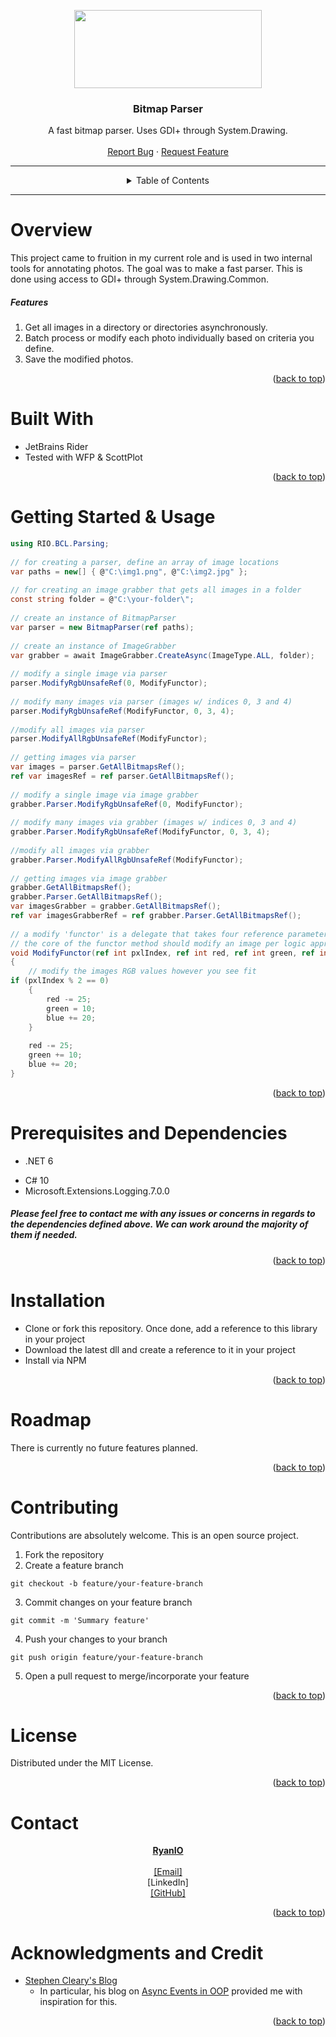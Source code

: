 <a name="readme-top"></a>
<!-- PROJECT SHIELDS -->
<!--
*** I'm using markdown "reference style" links for readability.
*** Reference links are enclosed in brackets [ ] instead of parentheses ( ).
*** See the bottom of this document for the declaration of the reference variables
*** for contributors-url, forks-url, etc. This is an optional, concise syntax you may use.
*** https://www.markdownguide.org/basic-syntax/#reference-style-links
-->


<!-- PROJECT LOGO -->

<p align="center">
<img width="300" height="125" src="https://i.imgur.com/w5hcUtR.png">
</p>

<div align="center">

<h3 align="center">Bitmap Parser</h3>

  <p align="center">
    A fast bitmap parser. Uses GDI+ through System.Drawing.
    <br />
    <br />
    <a href="https://github.com//ryan-io/CommandPipeline/issues">Report Bug</a>
    ·
    <a href="https://github.com//ryan-io/CommandPipeline/issues">Request Feature</a>
  </p>
</div>

---
<!-- TABLE OF CONTENTS -->

<details align="center">
  <summary>Table of Contents</summary>
  <ol>
  <li>
      <a href="#overview">Overview</a>
      <ul>
        <li><a href="#built-with">Built With</a></li>
      </ul>
    </li>
    <li>
      <a href="#getting-started">Getting Started & Usage</a>
      <ul>
        <li><a href="#prerequisites-and-dependencies">Prerequisites and Dependencies</a></li>
        <li><a href="#installation">Installation</a></li>
      </ul>
    </li>
    <li><a href="#roadmap">Roadmap</a></li>
    <li><a href="#contributing">Contributing</a></li>
    <li><a href="#license">License</a></li>
    <li><a href="#contact">Contact</a></li>
    <li><a href="#acknowledgments-and-credit">Acknowledgments</a></li>
  </ol>
</details>

---

<!-- ABOUT THE PROJECT -->

# Overview

This project came to fruition in my current role and is used in two internal tools for annotating photos. The goal was to make a fast parser. This is done using access to GDI+ through System.Drawing.Common. 

##### Features

<ol>
<li>
Get all images in a directory or directories asynchronously. 
</li>
<li>
Batch process or modify each photo individually based on criteria you define.
</li>
<li>
Save the modified photos.
</li>
</ol>

<p align="right">(<a href="#readme-top">back to top</a>)</p>

# Built With
- JetBrains Rider
- Tested with WFP & ScottPlot

<p align="right">(<a href="#readme-top">back to top</a>)</p>


<!-- GETTING STARTED -->
# Getting Started & Usage

```csharp
using RIO.BCL.Parsing;  
  
// for creating a parser, define an array of image locations  
var paths = new[] { @"C:\img1.png", @"C:\img2.jpg" };  
  
// for creating an image grabber that gets all images in a folder  
const string folder = @"C:\your-folder\";  
  
// create an instance of BitmapParser  
var parser = new BitmapParser(ref paths);  
  
// create an instance of ImageGrabber  
var grabber = await ImageGrabber.CreateAsync(ImageType.ALL, folder);  
  
// modify a single image via parser  
parser.ModifyRgbUnsafeRef(0, ModifyFunctor);  
  
// modify many images via parser (images w/ indices 0, 3 and 4)  
parser.ModifyRgbUnsafeRef(ModifyFunctor, 0, 3, 4);  
  
//modify all images via parser  
parser.ModifyAllRgbUnsafeRef(ModifyFunctor);  
  
// getting images via parser  
var images = parser.GetAllBitmapsRef();  
ref var imagesRef = ref parser.GetAllBitmapsRef();  
  
// modify a single image via image grabber  
grabber.Parser.ModifyRgbUnsafeRef(0, ModifyFunctor);  
  
// modify many images via grabber (images w/ indices 0, 3 and 4)  
grabber.Parser.ModifyRgbUnsafeRef(ModifyFunctor, 0, 3, 4);  
  
//modify all images via grabber  
grabber.Parser.ModifyAllRgbUnsafeRef(ModifyFunctor);  
  
// getting images via image grabber  
grabber.GetAllBitmapsRef();  
grabber.Parser.GetAllBitmapsRef();  
var imagesGrabber = grabber.GetAllBitmapsRef();  
ref var imagesGrabberRef = ref grabber.Parser.GetAllBitmapsRef();  
  
// a modify 'functor' is a delegate that takes four reference parameters: index, red, green and blue  
// the core of the functor method should modify an image per logic appropriate for your application  
void ModifyFunctor(ref int pxlIndex, ref int red, ref int green, ref int blue)  
{  
    // modify the images RGB values however you see fit    
if (pxlIndex % 2 == 0)  
    {  
        red -= 25;  
        green = 10;  
        blue += 20;  
    }  
  
    red -= 25;  
    green += 10;  
    blue += 20;  
}
```

<p align="right">(<a href="#readme-top">back to top</a>)</p>


# Prerequisites and Dependencies

- .NET 6
* C# 10
* Microsoft.Extensions.Logging.7.0.0

##### Please feel free to contact me with any issues or concerns in regards to the dependencies defined above. We can work around the majority of them if needed.

<p align="right">(<a href="#readme-top">back to top</a>)</p>

# Installation

- Clone or fork this repository. Once done, add a reference to this library in your project
- Download the latest dll and create a reference to it in your project
- Install via NPM

<p align="right">(<a href="#readme-top">back to top</a>)</p>

<!-- ROADMAP -->
# Roadmap

There is currently no future features planned.

<p align="right">(<a href="#readme-top">back to top</a>)</p>

<!-- CONTRIBUTING -->
# Contributing

Contributions are absolutely welcome. This is an open source project. 

1. Fork the repository
2. Create a feature branch
```Shell
git checkout -b feature/your-feature-branch
```
3. Commit changes on your feature branch
```Shell
git commit -m 'Summary feature'
```
4. Push your changes to your branch
```Shell
git push origin feature/your-feature-branch
```
5. Open a pull request to merge/incorporate your feature

<p align="right">(<a href="#readme-top">back to top</a>)</p>

<!-- LICENSE -->
# License

Distributed under the MIT License.

<p align="right">(<a href="#readme-top">back to top</a>)</p>


<!-- CONTACT -->
# Contact

<p align="center">
<b><u>RyanIO</u></b> 
<br/><br/> 
<a href = "mailto:ryan.io@programmer.net?subject=[RIO]%20Procedural%20Generator%20Project" >[Email]</a>
<br/>
[LinkedIn]
<br/>
<a href="https://github.com/ryan-io">[GitHub]</a></p>

<p align="right">(<a href="#readme-top">back to top</a>)</p>

<!-- ACKNOWLEDGMENTS -->
# Acknowledgments and Credit

* [Stephen Cleary's Blog](https://blog.stephencleary.com/)
	* In particular, his blog on [Async Events in OOP](https://blog.stephencleary.com/2013/02/async-oop-5-events.html) provided me with inspiration for this.

<p align="right">(<a href="#readme-top">back to top</a>)</p>



<!-- MARKDOWN LINKS & IMAGES -->
<!-- https://www.markdownguide.org/basic-syntax/#reference-style-links -->
[contributors-shield]: https://img.shields.io/github/contributors/github_username/repo_name.svg?style=for-the-badge
[contributors-url]: https://github.com/github_username/repo_name/graphs/contributors
[forks-shield]: https://img.shields.io/github/forks/github_username/repo_name.svg?style=for-the-badge
[forks-url]: https://github.com/github_username/repo_name/network/members
[stars-shield]: https://img.shields.io/github/stars/github_username/repo_name.svg?style=for-the-badge
[stars-url]: https://github.com/github_username/repo_name/stargazers
[issues-shield]: https://img.shields.io/github/issues/github_username/repo_name.svg?style=for-the-badge
[issues-url]: https://github.com/github_username/repo_name/issues
[license-shield]: https://img.shields.io/github/license/github_username/repo_name.svg?style=for-the-badge
[license-url]: https://github.com/github_username/repo_name/blob/master/LICENSE.txt
[linkedin-shield]: https://img.shields.io/badge/-LinkedIn-black.svg?style=for-the-badge&logo=linkedin&colorB=555
[linkedin-url]: https://linkedin.com/in/linkedin_username
[product-screenshot]: images/screenshot.png
[Next.js]: https://img.shields.io/badge/next.js-000000?style=for-the-badge&logo=nextdotjs&logoColor=white
[Next-url]: https://nextjs.org/
[React.js]: https://img.shields.io/badge/React-20232A?style=for-the-badge&logo=react&logoColor=61DAFB
[React-url]: https://reactjs.org/
[Vue.js]: https://img.shields.io/badge/Vue.js-35495E?style=for-the-badge&logo=vuedotjs&logoColor=4FC08D
[Vue-url]: https://vuejs.org/
[Angular.io]: https://img.shields.io/badge/Angular-DD0031?style=for-the-badge&logo=angular&logoColor=white
[Angular-url]: https://angular.io/
[Svelte.dev]: https://img.shields.io/badge/Svelte-4A4A55?style=for-the-badge&logo=svelte&logoColor=FF3E00
[Svelte-url]: https://svelte.dev/
[Laravel.com]: https://img.shields.io/badge/Laravel-FF2D20?style=for-the-badge&logo=laravel&logoColor=white
[Laravel-url]: https://laravel.com
[Bootstrap.com]: https://img.shields.io/badge/Bootstrap-563D7C?style=for-the-badge&logo=bootstrap&logoColor=white
[Bootstrap-url]: https://getbootstrap.com
[JQuery.com]: https://img.shields.io/badge/jQuery-0769AD?style=for-the-badge&logo=jquery&logoColor=white
[JQuery-url]: https://jquery.com
